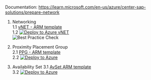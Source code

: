 Documentation: https://learn.microsoft.com/en-us/azure/center-sap-solutions/prepare-network

1. Networking <br/>
1.1 [vNET - ARM template](https://github.com/ge-duta/azure-acp-public/tree/master/ACP-499%20SAP%20HANA%20on%20Azure/ACP-502%20Deploy%20Load%20Balancers%2C%20Proximity%20Placement%20Groups%2C%20vNets%2C%20NSGs%20and%20Subnets/vnet-subnets%20ARM)  
1.2 [![Deploy to Azure vNET](https://aka.ms/deploytoazurebutton)](https://portal.azure.com/#create/Microsoft.Template/uri/https%3A%2F%2Fraw.githubusercontent.com%2Fge-duta%2Fazure-acp-public%2Fmaster%2FACP-499%2520SAP%2520HANA%2520on%2520Azure%2FACP-502%2520Deploy%2520Load%2520Balancers%252C%2520Proximity%2520Placement%2520Groups%252C%2520vNets%252C%2520NSGs%2520and%2520Subnets%2Fvnet-subnets%2520ARM%2Fvnet-template.json)   
![Best Practice Check](https://azurequickstartsservice.blob.core.windows.net/badges/managementgroup-deployments/create-subscription/BestPracticeResult.svg)

2. Proximity Placement Group  
2.1 [PPG - ARM template](https://github.com/ge-duta/azure-acp-public/tree/master/ACP-499%20SAP%20HANA%20on%20Azure/ACP-502%20Deploy%20Load%20Balancers%2C%20Proximity%20Placement%20Groups%2C%20vNets%2C%20NSGs%20and%20Subnets/PPG-ARM)  
2.2 [![Deploy to Azure ](https://aka.ms/deploytoazurebutton)](https://portal.azure.com/#create/Microsoft.Template/uri/https%3A%2F%2Fraw.githubusercontent.com%2Fge-duta%2Fazure-acp-public%2Fmaster%2FACP-499%2520SAP%2520HANA%2520on%2520Azure%2FACP-502%2520Deploy%2520Load%2520Balancers%252C%2520Proximity%2520Placement%2520Groups%252C%2520vNets%252C%2520NSGs%2520and%2520Subnets%2FPPG-ARM%2FPPG-template.json)

3. Availability Set
3.1 [AvSet ARM template](https://github.com/ge-duta/azure-acp-public/tree/master/ACP-499%20SAP%20HANA%20on%20Azure/ACP-502%20Deploy%20Load%20Balancers%2C%20Proximity%20Placement%20Groups%2C%20vNets%2C%20NSGs%20and%20Subnets/AvSet-ARM)  
3.2 [![Deploy to Azure ](https://aka.ms/deploytoazurebutton)](https://portal.azure.com/#create/Microsoft.Template/uri/https%3A%2F%2Fraw.githubusercontent.com%2Fge-duta%2Fazure-acp-public%2Fmaster%2FACP-499%2520SAP%2520HANA%2520on%2520Azure%2FACP-502%2520Deploy%2520Load%2520Balancers%252C%2520Proximity%2520Placement%2520Groups%252C%2520vNets%252C%2520NSGs%2520and%2520Subnets%2FAvSet-ARM%2FAvSet-ARM-template.json)